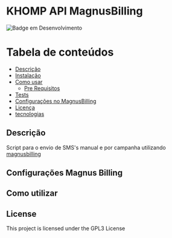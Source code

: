 # KHOMP API MagnusBilling 
![Badge em Desenvolvimento](http://img.shields.io/static/v1?label=STATUS&message=EM%20DESENVOLVIMENTO&color=GREEN&style=for-the-badge)

Tabela de conteúdos
=================
<!--ts-->
   * [Descrição](#Descrição)
   * [Instalação](#instalacao)
   * [Como usar](#como-usar)
      * [Pre Requisitos](#pre-requisitos)
   * [Tests](#testes)
   * [Configurações no MagnusBilling](#configuracoes-magnus-billing)
   * [Licença](#license)
   * [tecnologias](#tecnologias)
<!--te-->

## Descrição

Script para o envio de SMS's manual e por campanha utilizando <a href="https://github.com/magnussolution/magnusbilling7">magnusbilling</a>

## Configurações Magnus Billing 

## Como utilizar

## License

This project is licensed under the GPL3 License
